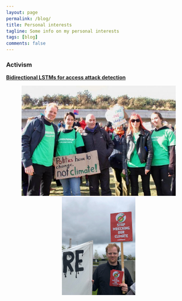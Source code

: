 ```yaml
---
layout: page
permalink: /blog/
title: Personal interests
tagline: Some info on my personal interests
tags: [blog]
comments: false
---
```


### Activism

[**Bidirectional LSTMs for access attack detection**](https://hc2116.github.io/docs/MLN20.pdf)<br>




<!-- ![Size distribution of regular HTTP-flows and those immediately subceeding a small HTTP-flow.](images/Bi_LSTM/XSSdist3.png)| -->

<center> 
<p float="center">
  <img src="/images/Personal/GP1.jpg" width="420" /> 
  <img src="/images/Personal/GP2.jpg" width="200" /> 
</p>
</center>
